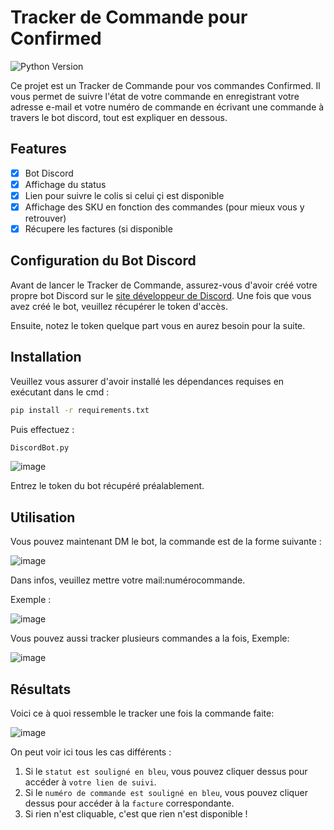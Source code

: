 # Tracker de Commande pour Confirmed

![Python Version](https://img.shields.io/badge/python-%3E%3D3.6-blue.svg)

Ce projet est un Tracker de Commande pour vos commandes Confirmed. Il vous permet de suivre l'état de votre commande en enregistrant votre adresse e-mail et votre numéro de commande en écrivant une commande à travers le bot discord, tout est expliquer en dessous.

## Features

- [x] Bot Discord
- [x] Affichage du status
- [x] Lien pour suivre le colis si celui çi est disponible
- [x] Affichage des SKU en fonction des commandes (pour mieux vous y retrouver)
- [x] Récupere les factures (si disponible

## Configuration du Bot Discord

Avant de lancer le Tracker de Commande, assurez-vous d'avoir créé votre propre bot Discord sur le [site développeur de Discord](https://discord.com/developers/applications). Une fois que vous avez créé le bot, veuillez récupérer le token d'accès.

Ensuite, notez le token quelque part vous en aurez besoin pour la suite.

## Installation

Veuillez vous assurer d'avoir installé les dépendances requises en exécutant dans le cmd :

```bash
pip install -r requirements.txt
```

Puis effectuez :

```bash
DiscordBot.py
```
![image](https://github.com/julesgtz/confirmed-tracker-discord-bot/assets/113105305/80c3f543-740f-45a2-a45d-3e2830df9d95)

Entrez le token du bot récupéré préalablement.

## Utilisation

Vous pouvez maintenant DM le bot, la commande est de la forme suivante :

![image](https://github.com/julesgtz/confirmed-tracker-discord-bot/assets/113105305/68d68467-82d2-4eb6-9ac9-bd8737193dba)

Dans infos, veuillez mettre votre mail:numérocommande.

Exemple :

![image](https://github.com/julesgtz/confirmed-tracker-discord-bot/assets/113105305/16280051-6add-47a6-9bb2-d9ee8b79d880)

Vous pouvez aussi tracker plusieurs commandes a la fois, Exemple:

![image](https://github.com/julesgtz/confirmed-tracker-discord-bot/assets/113105305/41715302-d6da-4b2e-a488-a2d229c8d3a5)

## Résultats

Voici ce à quoi ressemble le tracker une fois la commande faite:

![image](https://github.com/julesgtz/confirmed-tracker-discord-bot/assets/113105305/e3e9e279-d791-4fd8-b3f2-437b7eb099db)

On peut voir ici tous les cas différents :

1. Si le ``statut est souligné en bleu``, vous pouvez cliquer dessus pour accéder à ``votre lien de suivi``.
2. Si le ``numéro de commande est souligné en bleu``, vous pouvez cliquer dessus pour accéder à la ``facture`` correspondante.
3. Si rien n'est cliquable, c'est que rien n'est disponible !

